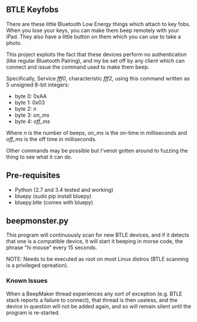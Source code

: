 
## BTLE Keyfobs

There are these little Bluetooth Low Energy things which attach to key fobs.  When you lose your keys, you can make them beep remotely with your iPad.  They also have a little button on them which you can use to take a photo.

This project exploits the fact that these devices perform no authentication (like regular Bluetooth Pairing), and my be set off by any client which can connect and issue the command used to make them beep.

Specifically, Service *fff0*, characteristic *fff2*, using this command written as 5 unsigned 8-bit integers:

-   byte 0: 0xAA
-   byte 1: 0x03
-   byte 2: *n*
-   byte 3: *on_ms*
-   byte 4: *off_ms*

Where *n* is the number of beeps, *on_ms* is the on-time in milliseconds and *off_ms* is the off time in milliseconds.

Other commands may be possible but I'venot gotten around to fuzzing the thing to see what it can do.

## Pre-requisites

-   Python (2.7 and 3.4 tested and working)
-   bluepy (sudo pip install bluepy)
-   bluepy.btle (comes with bluepy)

## beepmonster.py

This program will continuously scan for new BTLE devices, and if it detects that one is a compatible device, it will start it beeping in morse code, the phrase "hi mouse" every 15 seconds.  

NOTE: Needs to be executed as root on most Linux distros (BTLE scanning is a privileged opreation).

### Known Issues

When a BeepMaker thread experiences any sort of exception (e.g. BTLE stack reports a failure to connect), that thread is then useless, and the device in question will not be added again, and so will remain silent until the program is re-started.


